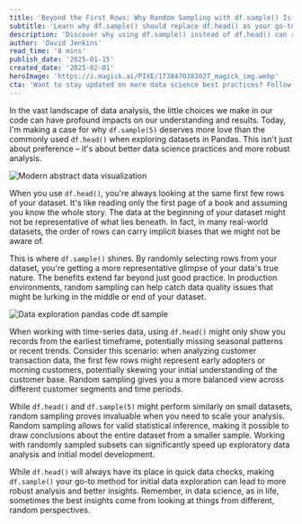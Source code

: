 ```yaml
---
title: 'Beyond the First Rows: Why Random Sampling with df.sample() Is Your Secret Weapon in Data Analysis'
subtitle: 'Learn why df.sample() should replace df.head() as your go-to data exploration tool'
description: 'Discover why using df.sample() instead of df.head() can revolutionize your data analysis workflow. Learn about the  benefits of random sampling, from catching hidden data quality issues to enabling more statistically valid insights.'
author: 'David Jenkins'
read_time: '8 mins'
publish_date: '2025-01-15'
created_date: '2025-02-01'
heroImage: 'https://i.magick.ai/PIXE/1738470383027_magick_img.webp'
cta: 'Want to stay updated on more data science best practices? Follow us on LinkedIn for daily tips and insights that will transform your data analysis workflow!'
---
```


In the vast landscape of data analysis, the little choices we make in our code can have profound impacts on our understanding and results. Today, I'm making a case for why `df.sample(5)` deserves more love than the commonly used `df.head()` when exploring datasets in Pandas. This isn't just about preference – it's about better data science practices and more robust analysis.

![Modern abstract data visualization](https://i.magick.ai/PIXE/1738470383033_magick_img.webp)

When you use `df.head()`, you're always looking at the same first few rows of your dataset. It's like reading only the first page of a book and assuming you know the whole story. The data at the beginning of your dataset might not be representative of what lies beneath. In fact, in many real-world datasets, the order of rows can carry implicit biases that we might not be aware of.

This is where `df.sample()` shines. By randomly selecting rows from your dataset, you're getting a more representative glimpse of your data's true nature. The benefits extend far beyond just good practice. In production environments, random sampling can help catch data quality issues that might be lurking in the middle or end of your dataset.

![Data exploration pandas code df.sample](https://i.magick.ai/PIXE/1738470383030_magick_img.webp)

When working with time-series data, using `df.head()` might only show you records from the earliest timeframe, potentially missing seasonal patterns or recent trends. Consider this scenario: when analyzing customer transaction data, the first few rows might represent early adopters or morning customers, potentially skewing your initial understanding of the customer base. Random sampling gives you a more balanced view across different customer segments and time periods.

While `df.head()` and `df.sample(5)` might perform similarly on small datasets, random sampling proves invaluable when you need to scale your analysis. Random sampling allows for valid statistical inference, making it possible to draw conclusions about the entire dataset from a smaller sample. Working with randomly sampled subsets can significantly speed up exploratory data analysis and initial model development.

While `df.head()` will always have its place in quick data checks, making `df.sample()` your go-to method for initial data exploration can lead to more robust analysis and better insights. Remember, in data science, as in life, sometimes the best insights come from looking at things from different, random perspectives.